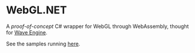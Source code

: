 # WebGL.NET

A *proof-of-concept* C# wrapper for WebGL through WebAssembly, thought for [Wave Engine](https://waveengine.net).

See the samples running [here](https://marcoscobena.com/tmp/webgldotnet/).
